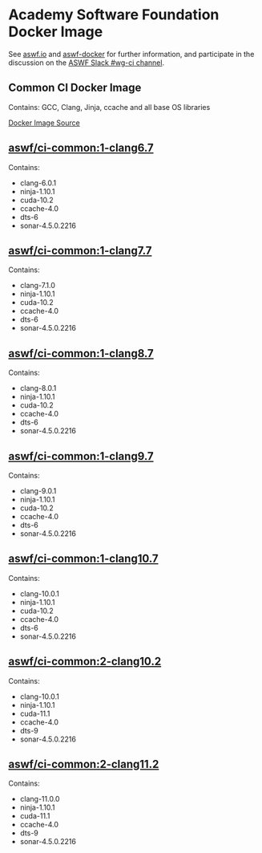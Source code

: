 <!---
Copyright (c) Contributors to the aswf-docker Project. All rights reserved.
SPDX-License-Identifier: Apache-2.0

Warning: this file is automatically generated from a template!
-->

# Academy Software Foundation Docker Image

See [aswf.io](https://aswf.io) and [aswf-docker](https://github.com/AcademySoftwareFoundation/aswf-docker) for further information, and participate in the discussion on the [ASWF Slack #wg-ci channel](https://academysoftwarefdn.slack.com/archives/C0169RX7MMK).

## Common CI Docker Image

Contains: GCC, Clang, Jinja, ccache and all base OS libraries


[Docker Image Source](https://github.com/AcademySoftwareFoundation/aswf-docker/blob/master/ci-common/Dockerfile)

## [aswf/ci-common:1-clang6.7](https://hub.docker.com/r/aswf/ci-common/tags?page=1&name=1-clang6.7)
Contains:
* clang-6.0.1
* ninja-1.10.1
* cuda-10.2
* ccache-4.0
* dts-6
* sonar-4.5.0.2216

## [aswf/ci-common:1-clang7.7](https://hub.docker.com/r/aswf/ci-common/tags?page=1&name=1-clang7.7)
Contains:
* clang-7.1.0
* ninja-1.10.1
* cuda-10.2
* ccache-4.0
* dts-6
* sonar-4.5.0.2216

## [aswf/ci-common:1-clang8.7](https://hub.docker.com/r/aswf/ci-common/tags?page=1&name=1-clang8.7)
Contains:
* clang-8.0.1
* ninja-1.10.1
* cuda-10.2
* ccache-4.0
* dts-6
* sonar-4.5.0.2216

## [aswf/ci-common:1-clang9.7](https://hub.docker.com/r/aswf/ci-common/tags?page=1&name=1-clang9.7)
Contains:
* clang-9.0.1
* ninja-1.10.1
* cuda-10.2
* ccache-4.0
* dts-6
* sonar-4.5.0.2216

## [aswf/ci-common:1-clang10.7](https://hub.docker.com/r/aswf/ci-common/tags?page=1&name=1-clang10.7)
Contains:
* clang-10.0.1
* ninja-1.10.1
* cuda-10.2
* ccache-4.0
* dts-6
* sonar-4.5.0.2216

## [aswf/ci-common:2-clang10.2](https://hub.docker.com/r/aswf/ci-common/tags?page=1&name=2-clang10.2)
Contains:
* clang-10.0.1
* ninja-1.10.1
* cuda-11.1
* ccache-4.0
* dts-9
* sonar-4.5.0.2216

## [aswf/ci-common:2-clang11.2](https://hub.docker.com/r/aswf/ci-common/tags?page=1&name=2-clang11.2)
Contains:
* clang-11.0.0
* ninja-1.10.1
* cuda-11.1
* ccache-4.0
* dts-9
* sonar-4.5.0.2216

